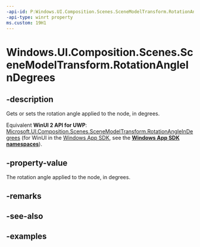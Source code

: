 ```yaml
---
-api-id: P:Windows.UI.Composition.Scenes.SceneModelTransform.RotationAngleInDegrees
-api-type: winrt property
ms.custom: 19H1
---
```


<!-- Property syntax.
public float RotationAngleInDegrees { get;  set; }
-->

# Windows.UI.Composition.Scenes.SceneModelTransform.RotationAngleInDegrees

## -description

Gets or sets the rotation angle applied to the node, in degrees.

Equivalent **WinUI 2 API for UWP**: [Microsoft.UI.Composition.Scenes.SceneModelTransform.RotationAngleInDegrees](/windows/winui/api/microsoft.ui.composition.scenes.scenemodeltransform.rotationangleindegrees) (for WinUI in the [Windows App SDK](/windows/apps/windows-app-sdk/), see the **[Windows App SDK namespaces](/windows/windows-app-sdk/api/winrt/)**).

## -property-value

The rotation angle applied to the node, in degrees.

## -remarks

## -see-also

## -examples

